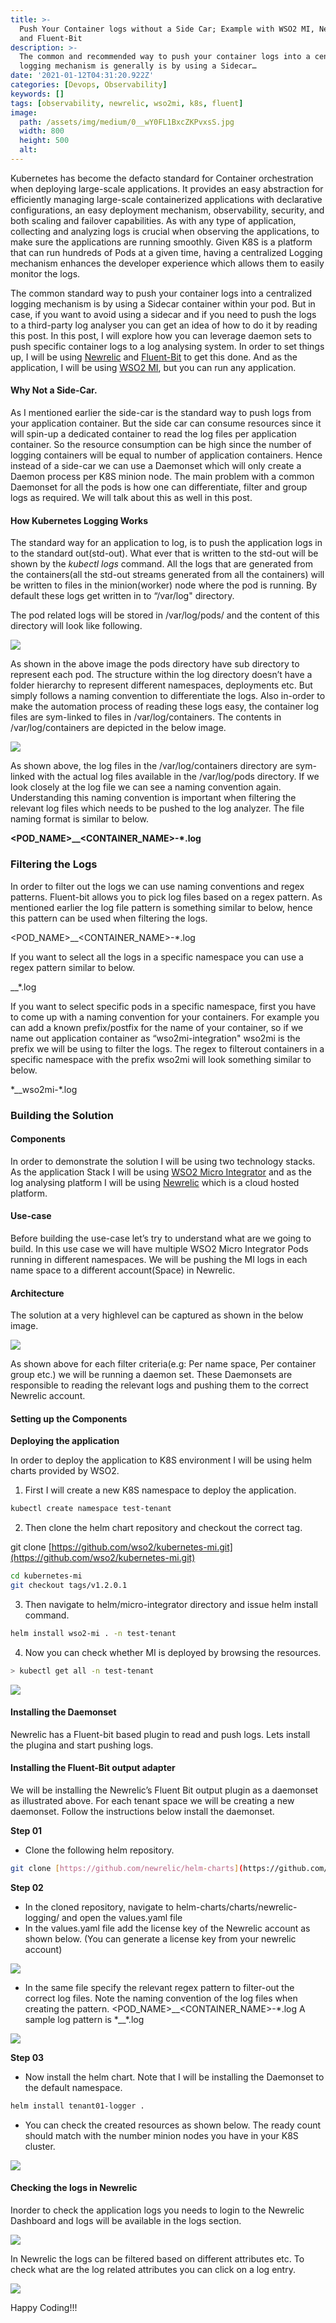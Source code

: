 ```yaml
---
title: >-
  Push Your Container logs without a Side Car; Example with WSO2 MI, Newrelic
  and Fluent-Bit
description: >-
  The common and recommended way to push your container logs into a centralised
  logging mechanism is generally is by using a Sidecar…
date: '2021-01-12T04:31:20.922Z'
categories: [Devops, Observability]
keywords: []
tags: [observability, newrelic, wso2mi, k8s, fluent]
image:
  path: /assets/img/medium/0__wY0FL1BxcZKPvxsS.jpg
  width: 800
  height: 500
  alt:
---
```

Kubernetes has become the defacto standard for Container orchestration when deploying large-scale applications. It provides an easy abstraction for efficiently managing large-scale containerized applications with declarative configurations, an easy deployment mechanism, observability, security, and both scaling and failover capabilities. As with any type of application, collecting and analyzing logs is crucial when observing the applications, to make sure the applications are running smoothly. Given K8S is a platform that can run hundreds of Pods at a given time, having a centralized Logging mechanism enhances the developer experience which allows them to easily monitor the logs.

The common standard way to push your container logs into a centralized logging mechanism is by using a Sidecar container within your pod. But in case, if you want to avoid using a sidecar and if you need to push the logs to a third-party log analyser you can get an idea of how to do it by reading this post. In this post, I will explore how you can leverage daemon sets to push specific container logs to a log analysing system. In order to set things up, I will be using [Newrelic](https://newrelic.com/) and [Fluent-Bit](https://fluentbit.io/) to get this done. And as the application, I will be using [WSO2 MI](https://ei.docs.wso2.com/en/7.2.0/micro-integrator/overview/introduction/), but you can run any application.

#### Why Not a Side-Car.

As I mentioned earlier the side-car is the standard way to push logs from your application container. But the side car can consume resources since it will spin-up a dedicated container to read the log files per application container. So the resource consumption can be high since the number of logging containers will be equal to number of application containers. Hence instead of a side-car we can use a Daemonset which will only create a Daemon process per K8S minion node. The main problem with a common Daemonset for all the pods is how one can differentiate, filter and group logs as required. We will talk about this as well in this post.

#### How Kubernetes Logging Works

The standard way for an application to log, is to push the application logs in to the standard out(std-out). What ever that is written to the std-out will be shown by the _kubectl logs_ command. All the logs that are generated from the containers(all the std-out streams generated from all the containers) will be written to files in the minion(worker) node where the pod is running. By default these logs get written in to “/var/log" directory.

The pod related logs will be stored in /var/log/pods/ and the content of this directory will look like following.

![](/assets/img/medium/1__OsDFOSdXG8Nb__bJOZV8xRA.png)

As shown in the above image the pods directory have sub directory to represent each pod. The structure within the log directory doesn’t have a folder hierarchy to represent different namespaces, deployments etc. But simply follows a naming convention to differentiate the logs. Also in-order to make the automation process of reading these logs easy, the container log files are sym-linked to files in /var/log/containers. The contents in /var/log/containers are depicted in the below image.

![](/assets/img/medium/0__uwlYjkwERNvkybiZ.jpg)

As shown above, the log files in the /var/log/containers directory are sym-linked with the actual log files available in the /var/log/pods directory. If we look closely at the log file we can see a naming convention again. Understanding this naming convention is important when filtering the relevant log files which needs to be pushed to the log analyzer. The file naming format is similar to below.

**<POD\_NAME>\_<NAMESPACE>\_<CONTAINER\_NAME>-\*.log**

### Filtering the Logs

In order to filter out the logs we can use naming conventions and regex patterns. Fluent-bit allows you to pick log files based on a regex pattern. As mentioned earlier the log file pattern is something similar to below, hence this pattern can be used when filtering the logs.

<POD\_NAME>\_<NAMESPACE>\_<CONTAINER\_NAME>-\*.log

If you want to select all the logs in a specific namespace you can use a regex pattern similar to below.

\_<NAMESPACE>\_\*.log

If you want to select specific pods in a specific namespace, first you have to come up with a naming convention for your containers. For example you can add a known prefix/postfix for the name of your container, so if we name out application container as “wso2mi-integration" wso2mi is the prefix we will be using to filter the logs. The regex to filterout containers in a specific namespace with the prefix wso2mi will look something similar to below.

\*\_<NAMESPACE>\_wso2mi-\*.log

### Building the Solution

#### Components

In order to demonstrate the solution I will be using two technology stacks. As the application Stack I will be using [WSO2 Micro Integrator](https://ei.docs.wso2.com/en/7.2.0/micro-integrator/overview/introduction/) and as the log analysing platform I will be using [Newrelic](https://newrelic.com/) which is a cloud hosted platform.

#### Use-case

Before building the use-case let’s try to understand what are we going to build. In this use case we will have multiple WSO2 Micro Integrator Pods running in different namespaces. We will be pushing the MI logs in each name space to a different account(Space) in Newrelic.

#### Architecture

The solution at a very highlevel can be captured as shown in the below image.

![](/assets/img/medium/0__5Wd__RBHt5a__TcTTg.jpg)

As shown above for each filter criteria(e.g: Per name space, Per container group etc.) we will be running a daemon set. These Daemonsets are responsible to reading the relevant logs and pushing them to the correct Newrelic account.

#### Setting up the Components

**Deploying the application**

In order to deploy the application to K8S environment I will be using helm charts provided by WSO2.

1.  First I will create a new K8S namespace to deploy the application.

```sh
kubectl create namespace test-tenant
```

2. Then clone the helm chart repository and checkout the correct tag.

git clone [https://github.com/wso2/kubernetes-mi.git](https://github.com/wso2/kubernetes-mi.git)  

```sh
cd kubernetes-mi  
git checkout tags/v1.2.0.1
```

3. Then navigate to helm/micro-integrator directory and issue helm install command.

```sh
helm install wso2-mi . -n test-tenant
```

4. Now you can check whether MI is deployed by browsing the resources.

```sh
> kubectl get all -n test-tenant
```

![](/assets/img/medium/1__S7yV6QB7poN__Fr__nejXA7A.png)

#### **Installing the Daemonset**

Newrelic has a Fluent-bit based plugin to read and push logs. Lets install the plugina and start pushing logs.

#### Installing the Fluent-Bit output adapter

We will be installing the Newrelic’s Fluent Bit output plugin as a daemonset as illustrated above. For each tenant space we will be creating a new daemonset. Follow the instructions below install the daemonset.

**Step 01**

*   Clone the following helm repository.

```sh
git clone [https://github.com/newrelic/helm-charts](https://github.com/newrelic/helm-charts).git
```

**Step 02**

*   In the cloned repository, navigate to helm-charts/charts/newrelic-logging/ and open the values.yaml file
*   In the values.yaml file add the license key of the Newrelic account as shown below. (You can generate a license key from your newrelic account)

![](/assets/img/medium/0__hsjGPgCWUZ3hkOYP.jpg)

*   In the same file specify the relevant regex pattern to filter-out the correct log files. Note the naming convention of the log files when creating the pattern. <POD\_NAME>\_<NAMESPACE>\_<CONTAINER\_NAME>-\*.log A sample log pattern is \*\_<NAMESPACE>\_\*.log

![](/assets/img/medium/0__Xtmmi7tfBq46Hk1W.jpg)

**Step 03**

*   Now install the helm chart. Note that I will be installing the Daemonset to the default namespace.

```sh
helm install tenant01-logger . 
```
*   You can check the created resources as shown below. The ready count should match with the number minion nodes you have in your K8S cluster.

![](/assets/img/medium/0__NPgrVyBYxDOS2VL4.jpg)

#### Checking the logs in Newrelic

Inorder to check the application logs you needs to login to the Newrelic Dashboard and logs will be available in the logs section.

![](/assets/img/medium/0__yUHn9LIdUGpmTMlM.jpg)

In Newrelic the logs can be filtered based on different attributes etc. To check what are the log related attributes you can click on a log entry.

![](/assets/img/medium/0__agN3xsA7XiLW1s__P.jpg)

Happy Coding!!!